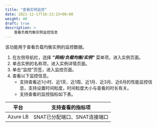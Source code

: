 ```yaml
---
title: "查看实例监控"
date: 2021-12-17T16:13:23+08:00
weight: 40
draft: true
description: >
    查看负载均衡实例监控信息
---
```



该功能用于查看负载均衡实例的监控数据。

1. 在左侧导航栏，选择 **_"网络/负载均衡/实例"_** 菜单项，进入实例页面。
2. 单击实例的名称项，进入实例详情页面。
2. 单击“监控”页签，进入监控页面。
3. 查看以下监控信息。
    - 支持查看近1小时、近1天、近1周、近1月、近3月、近6月的性能监控信息，支持设置时间粒度，时间粒度大小与查看的时长有关。
    - 支持查看的监控指标如下表。


平台 | 支持查看的指标项 
---------|----------
Azure LB | SNAT已分配端口、SNAT连接端口